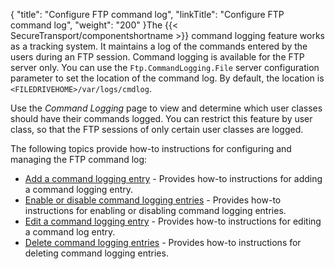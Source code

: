 {
    "title": "Configure FTP command log",
    "linkTitle": "Configure FTP command log",
    "weight": "200"
}The {{< SecureTransport/componentshortname  >}} command logging feature works as a tracking system. It maintains a log of the commands entered by the users during an FTP session. Command logging is available for the FTP server only. You can use the `Ftp.CommandLogging.File` server configuration parameter to set the location of the command log. By default, the location is `<FILEDRIVEHOME>/var/logs/cmdlog`.

Use the *Command Logging* page to view and determine which user classes should have their commands logged. You can restrict this feature by user class, so that the FTP sessions of only certain user classes are logged.

The following topics provide how-to instructions for configuring and managing the FTP command log:

-   [Add a command logging entry](t_st_add_command_logging_entry) - Provides how-to instructions for adding a command logging entry.
-   [Enable or disable command logging entries](t_st_enable_disable_command_logging_entries) - Provides how-to instructions for enabling or disabling command logging entries.
-   [Edit a command logging entry](t_st_edit_command_logging_entry) - Provides how-to instructions for editing a command log entry.
-   [Delete command logging entries](t_st_delete_command_logging_entries) - Provides how-to instructions for deleting command logging entries.

